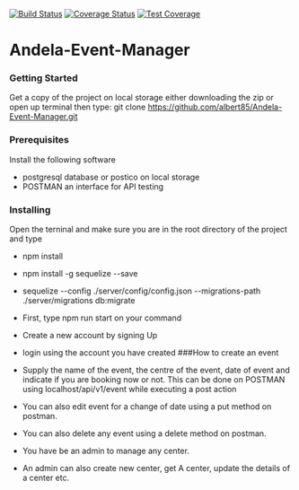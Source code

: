 [![Build Status](https://travis-ci.org/albert85/Andela-Event-Manager.svg?branch=develop)](https://travis-ci.org/albert85/Andela-Event-Manager)
[![Coverage Status](https://coveralls.io/repos/github/albert85/Andela-Event-Manager/badge.svg)](https://coveralls.io/github/albert85/Andela-Event-Manager)
[![Test Coverage](https://api.codeclimate.com/v1/badges/a99a88d28ad37a79dbf6/test_coverage)](https://codeclimate.com/github/codeclimate/codeclimate/test_coverage)
# Andela-Event-Manager

### Getting Started
Get a copy of the project on local storage either downloading the zip or open up terminal then type: git clone https://github.com/albert85/Andela-Event-Manager.git

### Prerequisites
Install the following software
- postgresql database or postico on local storage
- POSTMAN an interface for API testing

### Installing
Open the terninal and make sure you are in the root directory of the project and type 
- npm install
- npm install -g sequelize --save
- sequelize --config ./server/config/config.json --migrations-path ./server/migrations db:migrate


- First, type npm run start on your command
- Create a new account by signing Up
- login using the account you have created ###How to create an event
- Supply the name of the event, the centre of the event, date of event and indicate if you are booking now or not. This can be done on POSTMAN using localhost/api/v1/event while executing a post action
- You can also edit event for a change of date using a put method on postman.
- You can also delete any event using a delete method on postman.
- You have be an admin to manage any center.
- An admin can also create new center, get A center, update the details of a center etc.
